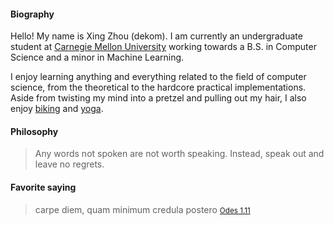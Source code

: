 #### Biography ####

Hello! My name is Xing Zhou (dekom).  I am currently an undergraduate student
at [Carnegie Mellon University][cmu] working towards a B.S. in Computer
Science and a minor in Machine Learning.  

I enjoy learning anything and everything related to the field of computer science, from the theoretical to
the hardcore practical implementations.  Aside from twisting my mind into
a pretzel and pulling out my hair, I also enjoy [biking][bike] and
[yoga][ddp].

[cmu]: http://www.cmu.edu/
[bike]: http://bike-pgh.org/
[ddp]: http://www.ddpyoga.com/

#### Philosophy ####
> Any words not spoken are not worth speaking.  Instead, speak out and leave no
> regrets.

#### Favorite saying ####
> carpe diem, quam minimum credula postero
> <small markdown='1'>[Odes 1.11][odes]</small>

[odes]: http://la.wikisource.org/wiki/Carmina_(Horatius)/Liber_I/Carmen_XI
